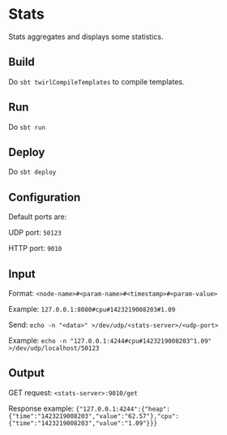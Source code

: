 # Stats

Stats aggregates and displays some statistics.

## Build

Do `sbt twirlCompileTemplates` to compile templates.

## Run

Do `sbt run`

## Deploy

Do `sbt deploy`

## Configuration

Default ports are:

UDP port: `50123`

HTTP port: `9010`

## Input

Format: `<node-name>#<param-name>#<timestamp>#<param-value>`

Example: `127.0.0.1:8080#cpu#1423219008203#1.09`

Send: `echo -n "<data>" >/dev/udp/<stats-server>/<udp-port>`

Example: `echo -n "127.0.0.1:4244#cpu#1423219008203^1.09" >/dev/udp/localhost/50123`

## Output

GET request: `<stats-server>:9010/get`

Response example: `{"127.0.0.1:4244":{"heap":{"time":"1423219008203","value":"62.57"},"cpu":{"time":"1423219008203","value":"1.09"}}}`
